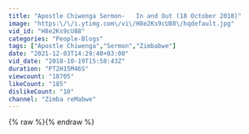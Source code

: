 ```yaml
---
title: "Apostle Chiwenga Sermon-   In and Out (18 October 2018)"
image: "https:\/\/i.ytimg.com\/vi\/H8e2Ks9cU88\/hqdefault.jpg"
vid_id: "H8e2Ks9cU88"
categories: "People-Blogs"
tags: ["Apostle Chiwenga","Sermon","Zimbabwe"]
date: "2021-12-03T14:29:40+03:00"
vid_date: "2018-10-19T15:58:43Z"
duration: "PT2H15M46S"
viewcount: "18705"
likeCount: "185"
dislikeCount: "10"
channel: "Zimba reMabwe"
---
```

{% raw %}{% endraw %}
